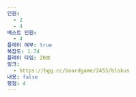 ```yaml
---
인원:
  - 2
  - 4
베스트 인원:
  - 4
플레이 여부: true
복잡도: 1.74
플레이 타임: 20분
링크:
  - https://bgg.cc/boardgame/2453/blokus
내용: false
평점: 4
---
```

